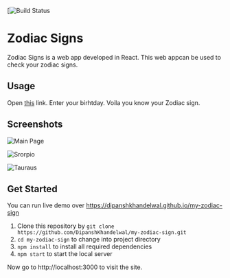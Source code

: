 
[![Build Status](https://travis-ci.com/manishrw/my-zodiac-sign.svg?branch=master)

# Zodiac Signs
Zodiac Signs is a web app developed in React. This web appcan be used to check your zodiac signs.

## Usage
Open [this](https://dipanshkhandelwal.github.io/my-zodiac-sign/) link.
Enter your birhtday.
Voila you know your Zodiac sign.

## Screenshots
![Main Page](https://raw.githubusercontent.com/soulspark666/my-zodiac-sign/master/Screenshots/Page.png)

![Srorpio](https://raw.githubusercontent.com/soulspark666/my-zodiac-sign/master/Screenshots/Scorpio.png)

![Tauraus](https://raw.githubusercontent.com/soulspark666/my-zodiac-sign/master/Screenshots/Tauraus.png)

## Get Started
You can run live demo over https://dipanshkhandelwal.github.io/my-zodiac-sign

1. Clone this repository by `git clone https://github.com/DipanshKhandelwal/my-zodiac-sign.git`
2. `cd my-zodiac-sign` to change into project directory
3. `npm install` to install all required dependencies
4. `npm start` to start the local server

Now go to http://localhost:3000 to visit the site.
